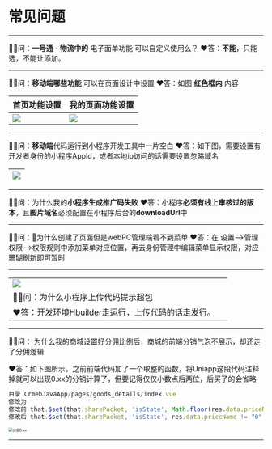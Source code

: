 # **常见问题**

***

🤷‍♂️问：**一号通 - 物流中的** 电子面单功能 可以自定义使用么？
♥️答：**不能**，只能选，不能让添加。

***

🤷‍♂️问：**移动端哪些功能** 可以在页面设计中设置
♥️答：如图 **红色框内** 内容

| 首页功能设置                                                 | 我的页面功能设置                                             |
| ------------------------------------------------------------ | ------------------------------------------------------------ |
| ![](https://cdn.jsdelivr.net/gh/xbdazz/mypic/img/202112221746519.png) | ![](https://cdn.jsdelivr.net/gh/xbdazz/mypic/img/202112221747561.png) |

***

🤷‍♂️问：**移动端**代码运行到小程序开发工具中一片空白
♥️答：如下图，需要设置有开发者身份的小程序AppId，或者本地ip访问的话需要设置忽略域名

| ![](https://cdn.jsdelivr.net/gh/xbdazz/mypic/img/202112221745155.png) |
| ------------------------------------------------------------ |

***

🤷‍♂️问：为什么我的**小程序生成推广码失败**
♥️答：小程序**必须有线上审核过的版本**，且**图片域名**必须配置在小程序后台的**downloadUrl**中

***

🤷‍♂️问：为什么创建了页面但是webPC管理端看不到菜单
♥️答：在 设置-->管理权限-->权限规则中添加菜单对应位置，再去身份管理中编辑菜单显示权限，对应珊瑚刷新即可暂时

***

|                                                              |      |
| ------------------------------------------------------------ | ---- |
| ![](https://cdn.jsdelivr.net/gh/xbdazz/mypic/img/202112221745156.png) |      |
| 🤷‍♂️问：为什么小程序上传代码提示超包                           |      |
| ♥️答：开发环境Hbuilder走运行，上传代码的话走发行。            |      |

***

🤷‍♂️问： 为什么我的商城设置好分佣比例后，商城的前端分销气泡不展示，却还走了分佣逻辑

♥️答：如下图所示，之前前端代码加了一个取整的函数，将Uniapp这段代码注释掉就可以出现0.xx的分销计算了，但要记得仅仅小数点后两位，后买了的会省略

~~~js
目录 CrmebJavaApp/pages/goods_details/index.vue
修改为
修改前 that.$set(that.sharePacket, 'isState', Math.floor(res.data.priceName) != 0 ?false : true);
修改后 that.$set(that.sharePacket, 'isState', res.data.priceName != "0" ?false : true);
~~~



<img src="https://cdn.jsdelivr.net/gh/xbdazz/mypic/img/202203071531279.png" alt="分佣0.xx" style="zoom:50%;" />

***